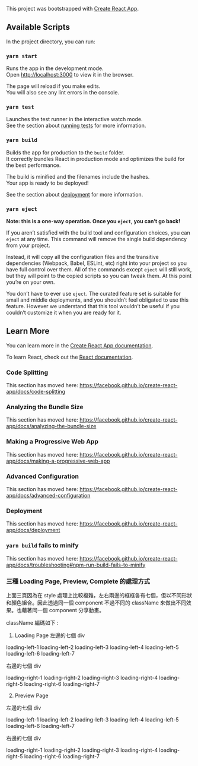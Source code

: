 This project was bootstrapped with [Create React App](https://github.com/facebook/create-react-app).

## Available Scripts

In the project directory, you can run:

### `yarn start`

Runs the app in the development mode.<br />
Open [http://localhost:3000](http://localhost:3000) to view it in the browser.

The page will reload if you make edits.<br />
You will also see any lint errors in the console.

### `yarn test`

Launches the test runner in the interactive watch mode.<br />
See the section about [running tests](https://facebook.github.io/create-react-app/docs/running-tests) for more information.

### `yarn build`

Builds the app for production to the `build` folder.<br />
It correctly bundles React in production mode and optimizes the build for the best performance.

The build is minified and the filenames include the hashes.<br />
Your app is ready to be deployed!

See the section about [deployment](https://facebook.github.io/create-react-app/docs/deployment) for more information.

### `yarn eject`

**Note: this is a one-way operation. Once you `eject`, you can’t go back!**

If you aren’t satisfied with the build tool and configuration choices, you can `eject` at any time. This command will remove the single build dependency from your project.

Instead, it will copy all the configuration files and the transitive dependencies (Webpack, Babel, ESLint, etc) right into your project so you have full control over them. All of the commands except `eject` will still work, but they will point to the copied scripts so you can tweak them. At this point you’re on your own.

You don’t have to ever use `eject`. The curated feature set is suitable for small and middle deployments, and you shouldn’t feel obligated to use this feature. However we understand that this tool wouldn’t be useful if you couldn’t customize it when you are ready for it.

## Learn More

You can learn more in the [Create React App documentation](https://facebook.github.io/create-react-app/docs/getting-started).

To learn React, check out the [React documentation](https://reactjs.org/).

### Code Splitting

This section has moved here: https://facebook.github.io/create-react-app/docs/code-splitting

### Analyzing the Bundle Size

This section has moved here: https://facebook.github.io/create-react-app/docs/analyzing-the-bundle-size

### Making a Progressive Web App

This section has moved here: https://facebook.github.io/create-react-app/docs/making-a-progressive-web-app

### Advanced Configuration

This section has moved here: https://facebook.github.io/create-react-app/docs/advanced-configuration

### Deployment

This section has moved here: https://facebook.github.io/create-react-app/docs/deployment

### `yarn build` fails to minify

This section has moved here: https://facebook.github.io/create-react-app/docs/troubleshooting#npm-run-build-fails-to-minify



### 三種 Loading Page, Preview, Complete 的處理方式

上面三頁因為在 style 處理上比較複雜，左右兩邊的框框各有七個，但以不同形狀和顏色組合。因此透過同一個 component 不過不同的 className 來做出不同效果。也藉著同一個 component 分享動畫。

className 編碼如下 :
1. Loading Page 
左邊的七個 div 

loading-left-1
loading-left-2
loading-left-3
loading-left-4
loading-left-5
loading-left-6
loading-left-7

右邊的七個 div

loading-right-1
loading-right-2
loading-right-3
loading-right-4
loading-right-5
loading-right-6
loading-right-7

2. Preview Page

左邊的七個 div 

loading-left-1
loading-left-2
loading-left-3
loading-left-4
loading-left-5
loading-left-6
loading-left-7

右邊的七個 div

loading-right-1
loading-right-2
loading-right-3
loading-right-4
loading-right-5
loading-right-6
loading-right-7